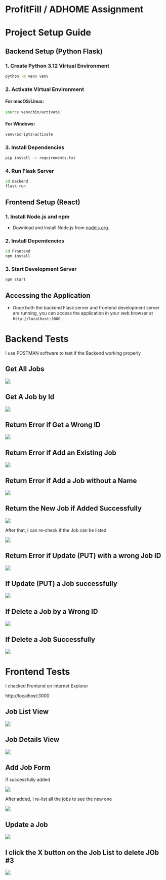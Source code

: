 # ProfitFill / ADHOME Assignment

# Project Setup Guide

## Backend Setup (Python Flask)

### 1. Create Python 3.12 Virtual Environment
```bash
python -m venv venv
```

### 2. Activate Virtual Environment
#### For macOS/Linux:
```bash
source venv/bin/activate
```
#### For Windows:
```bash
venv\Scripts\activate
```

### 3. Install Dependencies
```bash
pip install -r requirements.txt
```

### 4. Run Flask Server
```bash
cd Backend
flask run
```

## Frontend Setup (React)

### 1. Install Node.js and npm
- Download and install Node.js from [nodejs.org](https://nodejs.org/).

### 2. Install Dependencies
```bash
cd Frontend
npm install
```

### 3. Start Development Server
```bash
npm start
```

## Accessing the Application
- Once both the backend Flask server and frontend development server are running, you can access the application in your web browser at `http://localhost:3000`.

# Backend Tests

I use POSTMAN software to test if the Backend working properly
## Get All Jobs

<img src="images/be_getjobs.png">

## Get A Job by Id

<img src="images/be_getjobid.png">

## Return Error if Get a Wrong ID

<img src="images/be_getjobsid_notfound.png">

## Return Error if Add an Existing Job

<img src="images/be_postjobs_dup.png">

## Return Error if Add a Job without a Name

<img src="images/be_postjobs_wocustomername.png">

## Return the New Job if Added Successfully

<img src="images/be_postjobs.png">

After that, I can re-check if the Job can be listed

<img src="images/be_postjobs_check.png">

## Return Error if Update (PUT) with a wrong Job ID

<img src="images/be_putjobs_idnotfound.png">

## If Update (PUT) a Job successfully

<img src="images/be_putjobs.png">

## If Delete a Job by a Wrong ID

<img src="images/be_deletejobs_wrongid.png">

## If Delete a Job Successfully

<img src="images/be_deletejobs.png">

# Frontend Tests

I checked Frontend on Internet Explorer

http://localhost:3000

## Job List View

<img src="images/fe.png">

## Job Details View

<img src="images/fe_jobdetails.png">

## Add Job Form

If successfully added

<img src="images/fe_addjob.png">

After added, I re-list all the jobs to see the new one

<img src="images/fe_addjob2.png">

## Update a Job

<img src="images/fe_jobupdate.png">

## I click the X button on the Job List to delete JOb #3

<img src="images/fe_jobdelete.png">